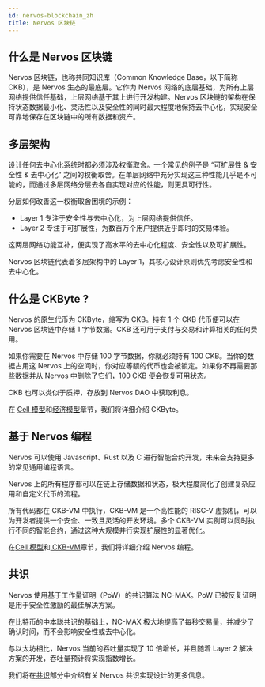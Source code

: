 ```yaml
---
id: nervos-blockchain_zh
title: Nervos 区块链
---
```


## 什么是 Nervos 区块链

Nervos 区块链，也称共同知识库（Common Knowledge Base，以下简称 CKB），是 Nervos 生态的最底层。它作为 Nervos 网络的底层基础，为所有上层网络提供信任基础，上层网络基于其上进行开发构建。Nervos 区块链的架构在保持状态数据最小化、灵活性以及安全性的同时最大程度地保持去中心化，实现安全可靠地保存在区块链中的所有数据和资产。

## 多层架构

设计任何去中心化系统时都必须涉及权衡取舍。一个常见的例子是 “可扩展性 & 安全性 & 去中心化” 之间的权衡取舍。在单层网络中充分实现这三种性能几乎是不可能的，而通过多层网络分层去各自实现对应的性能，则更具可行性。

分层如何改善这一权衡取舍困境的示例：

* Layer 1 专注于安全性与去中心化，为上层网络提供信任。
* Layer 2 专注于可扩展性，为数百万个用户提供近乎即时的交易体验。

这两层网络功能互补，便实现了高水平的去中心化程度、安全性以及可扩展性。

Nervos 区块链代表着多层架构中的 Layer 1，其核心设计原则优先考虑安全性和去中心化。

## 什么是 CKByte ?

Nervos 的原生代币为 CKByte，缩写为 CKB。持有 1 个 CKB 代币便可以在 Nervos 区块链中存储 1 字节数据。CKB 还可用于支付与交易和计算相关的任何费用。

如果你需要在 Nervos 中存储 100 字节数据，你就必须持有 100 CKB。当你的数据占用这 Nervos 上的空间时，你对应等额的代币也会被锁定。如果你不再需要那些数据并从 Nervos 中删除了它们，100 CKB 便会恢复可用状态。

CKB 也可以类似于质押，存放到 Nervos DAO 中获取利息。

在 [Cell 模型]()和[经济模型]()章节，我们将详细介绍 CKByte。

## 基于 Nervos 编程

Nervos 可以使用  Javascript、Rust 以及 C 进行智能合约开发，未来会支持更多的常见通用编程语言。

Nervos 上的所有程序都可以在链上存储数据和状态，极大程度简化了创建复杂应用和自定义代币的流程。

所有代码都在 CKB-VM 中执行，CKB-VM 是一个高性能的 RISC-V 虚拟机，可以为开发者提供一个安全、一致且灵活的开发环境。多个 CKB-VM 实例可以同时执行不同的智能合约，通过这种大规模并行实现扩展性的显著优化。

在[Cell 模型]()和[ CKB-VM]()章节，我们将详细介绍 Nervos 编程。

## 共识

Nervos 使用基于工作量证明（PoW）的共识算法 NC-MAX。PoW 已被反复证明是用于安全性激励的最佳解决方案。

在比特币的中本聪共识的基础上，NC-MAX 极大地提高了每秒交易量，并减少了确认时间，而不会影响安全性或去中心化。

与以太坊相比，Nervos 当前的吞吐量实现了 10 倍增长，并且随着 Layer 2 解决方案的开发，吞吐量预计将实现指数增长。

我们将在[共识](https://docs.nervos.org/docs/basics/concepts/consensus)部分中介绍有关 Nervos 共识实现设计的更多信息。


